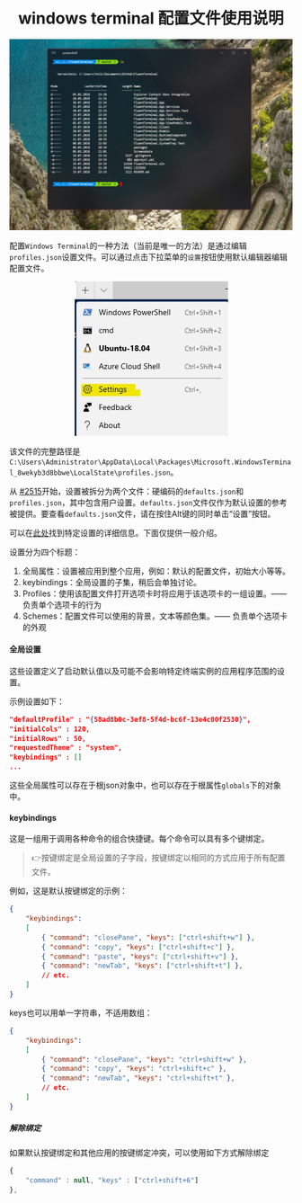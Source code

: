 <div style="text-align:center;">
    <h1>
        windows terminal 配置文件使用说明
    </h1>
    <img src="./static/imgs/windows_termial.jpg" />
</div>

配置`Windows Terminal`的一种方法（当前是唯一的方法）是通过编辑`profiles.json`设置文件。可以通过点击下拉菜单的`设置`按钮使用默认编辑器编辑配置文件。

<div style="text-align:center;">
    <img src="./static/imgs/批注 2020-03-18 104111.jpg" />
</div>

该文件的完整路径是`C:\Users\Administrator\AppData\Local\Packages\Microsoft.WindowsTerminal_8wekyb3d8bbwe\LocalState\profiles.json`。

从 [#2515](https://github.com/microsoft/terminal/pull/2515)开始，设置被拆分为两个文件：硬编码的`defaults.json`和`profiles.json`，其中包含用户设置。`defaults.json`文件仅作为默认设置的参考被提供。要查看``defaults.json``文件，请在按住Alt键的同时单击“设置”按钮。

可以在[此处](https://github.com/microsoft/terminal/blob/master/doc/cascadia/SettingsSchema.md)找到特定设置的详细信息。下面仅提供一般介绍。

设置分为四个标题：

1. 全局属性：设置被应用到整个应用，例如：默认的配置文件，初始大小等等。
2. keybindings：全局设置的子集，稍后会单独讨论。
3. Profiles：使用该配置文件打开选项卡时将应用于该选项卡的一组设置。—— 负责单个选项卡的行为
4. Schemes：配置文件可以使用的背景，文本等颜色集。—— 负责单个选项卡的外观

#### 全局设置

这些设置定义了启动默认值以及可能不会影响特定终端实例的应用程序范围的设置。

示例设置如下：

```json
"defaultProfile" : "{58ad8b0c-3ef8-5f4d-bc6f-13e4c00f2530}",
"initialCols" : 120,
"initialRows" : 50,
"requestedTheme" : "system",
"keybindings" : []
...
```

这些全局属性可以存在于根json对象中，也可以存在于根属性`globals`下的对象中。

#### keybindings

这是一组用于调用各种命令的组合快捷键。每个命令可以具有多个键绑定。

> 👉按键绑定是全局设置的子字段，按键绑定以相同的方式应用于所有配置文件。

例如，这是默认按键绑定的示例：

```json
{
    "keybindings":
    [
        { "command": "closePane", "keys": ["ctrl+shift+w"] },
        { "command": "copy", "keys": ["ctrl+shift+c"] },
        { "command": "paste", "keys": ["ctrl+shift+v"] },
        { "command": "newTab", "keys": ["ctrl+shift+t"] },
        // etc.
    ]
}
```

keys也可以用单一字符串，不适用数组：

```json
{
    "keybindings":
    [
        { "command": "closePane", "keys": "ctrl+shift+w" },
        { "command": "copy", "keys": "ctrl+shift+c" },
        { "command": "newTab", "keys": "ctrl+shift+t" },
        // etc.
    ]
}
```

##### 解除绑定

如果默认按键绑定和其他应用的按键绑定冲突，可以使用如下方式解除绑定

```js
{
    "command" : null, "keys" : ["ctrl+shift+6"]
},
```



